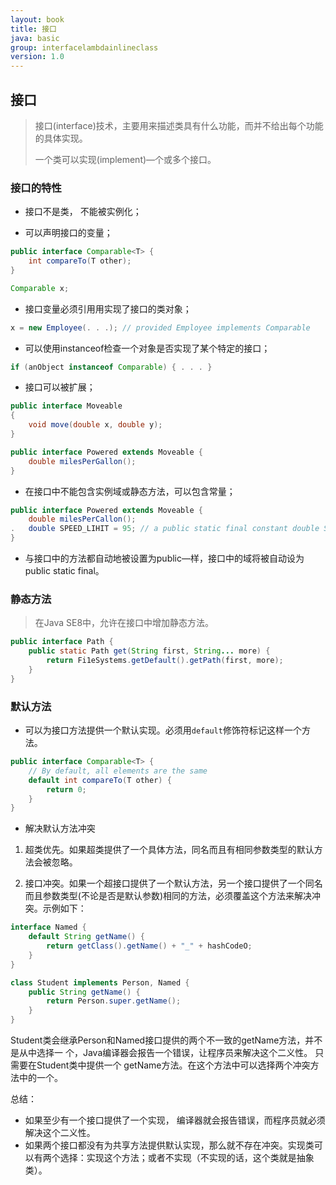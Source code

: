 ```yaml
---
layout: book
title: 接口
java: basic
group: interfacelambdainlineclass
version: 1.0
---
```


## 接口

> 接口(interface)技术，主要用来描述类具有什么功能，而并不给出每个功能的具体实现。
>
> 一个类可以实现(implement)—个或多个接口。


### 接口的特性
- 接口不是类， 不能被实例化；

- 可以声明接口的变量；

```java
public interface Comparable<T> {
    int compareTo(T other);
}

Comparable x;
```

- 接口变量必须引用用实现了接口的类对象；

```java
x = new Employee(. . .); // provided Employee implements Comparable
```

- 可以使用instanceof检查一个对象是否实现了某个特定的接口；

```java
if (anObject instanceof Comparable) { . . . }
```


- 接口可以被扩展；

```java
public interface Moveable
{
    void move(double x, double y); 
}

public interface Powered extends Moveable {
    double milesPerGallon();
}
```


- 在接口中不能包含实例域或静态方法，可以包含常量；

```java
public interface Powered extends Moveable {
    double milesPerCallon();
.   double SPEED_LIHIT = 95; // a public static final constant double SPEED
}
```


- 与接口中的方法都自动地被设置为public—样，接口中的域将被自动设为public static final。



### 静态方法

> 在Java SE8中，允许在接口中增加静态方法。 


```java
public interface Path {
    public static Path get(String first, String... more) { 
        return Fi1eSystems.getDefault().getPath(first, more);
    }
}
```

### 默认方法

- 可以为接口方法提供一个默认实现。必须用`default`修饰符标记这样一个方法。

```java
public interface Comparable<T> {
    // By default, all elements are the same
    default int compareTo(T other) {  
        return 0; 
    } 
}
```

- 解决默认方法冲突

1. 超类优先。如果超类提供了一个具体方法，同名而且有相同参数类型的默认方法会被忽略。

2. 接口冲突。如果一个超接口提供了一个默认方法，另一个接口提供了一个同名而且参数类型(不论是否是默认参数)相同的方法，必须覆盖这个方法来解决冲突。示例如下：

```java
interface Named {
    default String getName() { 
        return getClass().getName() + "_" + hashCodeO; 
    } 
}

class Student implements Person, Named {
    public String getName() {
        return Person.super.getName(); 
    }
}
```
Student类会继承Person和Named接口提供的两个不一致的getName方法，并不是从中选择一 个，Java编译器会报告一个错误，让程序员来解决这个二义性。 只需要在Student类中提供一个 getName方法。在这个方法中可以选择两个冲突方法中的一个。

总结：
- 如果至少有一个接口提供了一个实现， 编译器就会报告错误，而程序员就必须解决这个二义性。
- 如果两个接口都没有为共享方法提供默认实现，那么就不存在冲突。实现类可以有两个选择：实现这个方法；或者不实现（不实现的话，这个类就是抽象类）。

